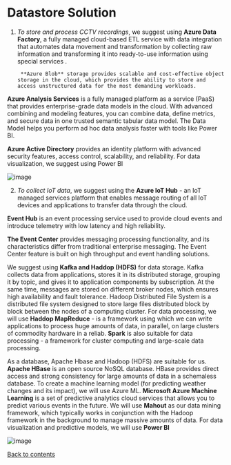 # Datastore Solution

1. _To store and process CCTV recordings_, we suggest using **Azure Data Factory**, a fully managed cloud-based ETL service with data integration that automates data movement and transformation by collecting raw information and transforming it into ready-to-use information using special services . 

        **Azure Blob** storage provides scalable and cost-effective object storage in the cloud, which provides the ability to store and access unstructured data for the most demanding workloads. 

  **Azure Analysis Services** is a fully managed platform as a service (PaaS) that provides enterprise-grade data models in the cloud. With advanced combining and modeling features, you can combine data, define metrics, and secure data in one trusted semantic tabular data model. The Data Model helps you perform ad hoc data analysis faster with tools like Power BI. 

  **Azure Active Directory** provides an identity platform with advanced security features, access control, scalability, and reliability. For data visualization, we suggest using Power BI


![image](https://user-images.githubusercontent.com/58341842/151186813-3989ed15-cb1f-47ad-98d4-79c36fb2c345.png)

2. _To collect IoT data_, we suggest using the **Azure IoT Hub** - an IoT managed services platform that enables message routing of all IoT devices and applications to transfer data through the cloud. 

  **Event Hub** is an event processing service used to provide cloud events and introduce telemetry with low latency and high reliability. 
  
  **The Event Center** provides messaging processing functionality, and its characteristics differ from traditional enterprise messaging. The Event Center feature is built on high throughput and event handling solutions. 

  We suggest using **Kafka and Haddop (HDFS)** for data storage. Kafka collects data from applications, stores it in its distributed storage, grouping it by topic, and gives it to application components by subscription. At the same time, messages are stored on different broker nodes, which ensures high availability and fault tolerance. Hadoop Distributed File System is a distributed file system designed to store large files distributed block by block between the nodes of a computing cluster. For data processing, we will use **Haddop MapReduce** - is a framework using which we can write applications to process huge amounts of data, in parallel, on large clusters of commodity hardware in a reliab. **Spark** is also suitable for data processing - a framework for cluster computing and large-scale data processing.

  As a database, Apache Hbase and Hadoop (HDFS) are suitable for us. **Apache HBase** is an open source NoSQL database. HBase provides direct access and strong consistency for large amounts of data in a schemaless database. To create a machine learning model (for predicting weather changes and its impact), we will use Azure ML. 
**Microsoft Azure Machine Learning** is a set of predictive analytics cloud services that allows you to predict various events in the future. 
We will use **Mahout** as our data mining framework, which typically works in conjunction with the Hadoop framework in the background to manage massive amounts of data. For data visualization and predictive models, we will use **Power BI**

![image](https://user-images.githubusercontent.com/58341842/151187082-82e554fa-ac2e-4050-8775-a64f44c96801.png)

[Back to contents](../README.md)

